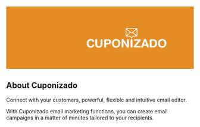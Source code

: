 <p align="center"><a href="https://cuponizado.com" target="_blank"><img src="https://github.com/cuponizado/.github/blob/master/docs/images/cuponizado.jpeg?raw=true" ></a></p>

## About Cuponizado

Connect with your customers, powerful, flexible and intuitive email editor.

With Cuponizado email marketing functions, you can create email campaigns in a matter of minutes tailored to your recipients.